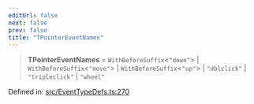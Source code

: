 ```yaml
---
editUrl: false
next: false
prev: false
title: "TPointerEventNames"
---
```


> **TPointerEventNames** = `WithBeforeSuffix`\<`"down"`\> \| `WithBeforeSuffix`\<`"move"`\> \| `WithBeforeSuffix`\<`"up"`\> \| `"dblclick"` \| `"tripleclick"` \| `"wheel"`

Defined in: [src/EventTypeDefs.ts:270](https://github.com/fabricjs/fabric.js/blob/fea1b29b7495d9634e300bd4bfa43de097745805/src/EventTypeDefs.ts#L270)
